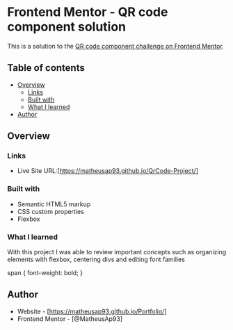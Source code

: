 # Frontend Mentor - QR code component solution

This is a solution to the [QR code component challenge on Frontend Mentor](https://www.frontendmentor.io/challenges/qr-code-component-iux_sIO_H).

## Table of contents

- [Overview](#overview)
  - [Links](#links)
  - [Built with](#built-with)
  - [What I learned](#what-i-learned)
- [Author](#author)

## Overview

### Links
- Live Site URL:[https://matheusap93.github.io/QrCode-Project/]

### Built with

- Semantic HTML5 markup
- CSS custom properties
- Flexbox

### What I learned

<p>With this project I was able to review important concepts such as organizing elements with <span>flexbox</span>, centering <span>divs<span> and editing font families<p>


span {
  font-weight: bold;
}

## Author

- Website - [https://matheusap93.github.io/Portfolio/]
- Frontend Mentor - [@MatheusAp93]

